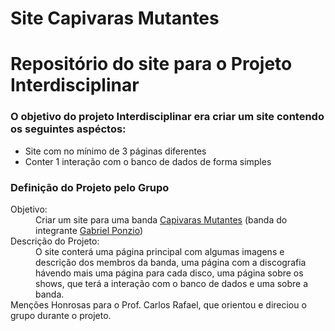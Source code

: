# Site Capivaras Mutantes
<h1>
  Repositório do site para o Projeto Interdisciplinar
</h1>
<div>
 <h3>
   O objetivo do projeto Interdisciplinar era criar um site contendo os seguintes aspéctos:
 </h3>
 <ul>
    <li>
      Site com no mínimo de 3 páginas diferentes
    </li>
    <li>
      Conter 1 interação com o banco de dados de forma simples
    </li>
  </ul> 
</div>
<div>
  <h3>
    Definição do Projeto pelo Grupo
  </h3>
    <dl>
      <dt>
        Objetivo:
      </dt>
          <dd>
            Criar um site para uma banda <a href="https://open.spotify.com/artist/2mUyyzpt9FNQFvGvfuJI0F?si=HdEG-TL1RE-KazKhCa1UxQ">Capivaras Mutantes</a>
            (banda   do integrante <a href="https://github.com/WoLF-Ponzio">Gabriel Ponzio</a>)
          </dd>
      <dt>
        Descrição do Projeto:
      </dt>
          <dd>
            O site conterá uma página principal com algumas imagens e descrição dos membros da banda, uma página com a discografia 
            hávendo mais uma página para cada disco, uma página sobre os shows, que terá a interação com o banco de dados e uma sobre a banda. 
          </dd>
      <dt>
            Menções Honrosas para o Prof. Carlos Rafael, que orientou e direciou o grupo durante o projeto.
      </dt>
    </dl>
</div>

